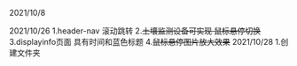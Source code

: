 2021/10/8
  
2021/10/26
  1.header-nav 滚动跳转
  2.<del>土壤监测设备可实现 鼠标悬停切换</del>
  3.displayinfo页面 具有时间和蓝色标题
  4.<del>鼠标悬停图片放大效果</del>
2021/10/28
  1.创建文件夹  